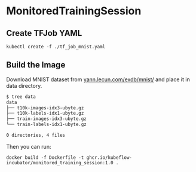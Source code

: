 # MonitoredTrainingSession

## Create TFJob YAML

```
kubectl create -f ./tf_job_mnist.yaml
```

## Build the Image

Download MNIST dataset from [yann.lecun.com/exdb/mnist/](http://yann.lecun.com/exdb/mnist/) and place it in data directory. 

```bash
$ tree data
data
├── t10k-images-idx3-ubyte.gz
├── t10k-labels-idx1-ubyte.gz
├── train-images-idx3-ubyte.gz
└── train-labels-idx1-ubyte.gz

0 directories, 4 files
```

Then you can run:

```
docker build -f Dockerfile -t ghcr.io/kubeflow-incubator/monitored_training_session:1.0 .
```
